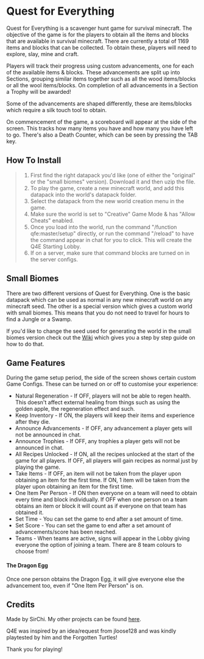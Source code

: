 
# Quest for Everything

Quest for Everything is a scavenger hunt game for survival minecraft. The objective of the game is for the players to obtain all the items and blocks that are available in survival minecraft. There are currently a total of 1169 items and blocks that can be collected. To obtain these, players will need to explore, slay, mine and craft.

Players will track their progress using custom advancements, one for each of the available items & blocks. These advancements are split up into Sections, grouping similar items together such as all the wood items/blocks or all the wool items/blocks. On completion of all advancements in a Section a Trophy will be awarded!

Some of the advancements are shaped differently, these are items/blocks which require a silk touch tool to obtain.

On commencement of the game, a scoreboard will appear at the side of the screen. This tracks how many items you have and how many you have left to go. There's also a Death Counter, which can be seen by pressing the TAB key.

## How To Install

> 1) First find the right datapack you'd like (one of either the "original" or the "small biomes" version). Download it and then uzip the file.
> 2) To play the game, create a new minecraft world, and add this datapack into the world's datapack folder.
> 3) Select the datapack from the new world creation menu in the game.
> 4) Make sure the world is set to "Creative" Game Mode & has "Allow Cheats" enabled.
> 5) Once you load into the world, run the command "/function qfe:master/setup" directly, or run the command "/reload" to have the command appear in chat for you to click. This will create the Q4E Starting Lobby.
> 6) If on a server, make sure that command blocks are turned on in the server configs.

## Small Biomes

There are two different versions of Quest for Everything. One is the basic datapack which can be used as normal in any new minecraft world on any minecraft seed. The other is a special version which gives a custom world with small biomes. This means that you do not need to travel for hours to find a Jungle or a Swamp.  
  
If you'd like to change the seed used for generating the world in the small biomes version check out the [Wiki](https://github.com/Sir-Chi/QuestForEverything/wiki) which gives you a step by step guide on how to do that.

## Game Features

During the game setup period, the side of the screen shows certain custom Game Configs. These can be turned on or off to customise your experience:

- Natural Regeneration - If OFF, players will not be able to regen health. This doesn't affect external healing from things such as using the golden apple, the regeneration effect and such.
- Keep Inventory - If ON, the players will keep their items and experience after they die.
- Announce Advancements - If OFF, any advancement a player gets will not be announced in chat.
- Announce Trophies - If OFF, any trophies a player gets will not be announced in chat.
- All Recipes Unlocked - If ON, all the recipes unlocked at the start of the game for all players. If OFF, all players will gain recipes as normal just by playing the game.
- Take Items - If OFF, an item will not be taken from the player upon obtaining an item for the first time. If ON, 1 item will be taken from the player upon obtaining an item for the first time.
- One Item Per Person - If ON then everyone on a team will need to obtain every time and block individually. If OFF when one person on a team obtains an item or block it will count as if everyone on that team has obtained it.
- Set Time - You can set the game to end after a set amount of time.
- Set Score - You can set the game to end after a set amount of advancements/score has been reached.
- Teams - When teams are active, signs will appear in the Lobby giving everyone the option of joining a team. There are 8 team colours to choose from!

#### The Dragon Egg

Once one person obtains the Dragon Egg, it will give everyone else the advancement too, even if "One Item Per Person" is on.

## Credits

Made by SirChi. My other projects can be found [here](https://www.curseforge.com/members/sirchi/projects).

Q4E was inspired by an idea/request from jloose128 and was kindly playtested by him and the Forgotten Turtles!

Thank you for playing!
